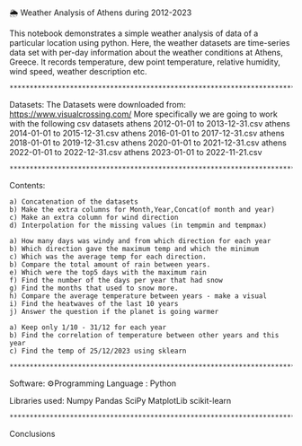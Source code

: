 🌦️ Weather Analysis of Athens during 2012-2023

This notebook demonstrates a simple weather analysis of data of a particular location using python. 
Here, the weather datasets are time-series data set with per-day information about the weather conditions at Athens, Greece. 
It records temperature, dew point temperature, relative humidity, wind speed, weather description etc.

    ***********************************************************************************************************

Datasets:
The Datasets were downloaded from:
https://www.visualcrossing.com/
More specifically we are going to work with the following csv datasets 
athens 2012-01-01 to 2013-12-31.csv
athens 2014-01-01 to 2015-12-31.csv
athens 2016-01-01 to 2017-12-31.csv
athens 2018-01-01 to 2019-12-31.csv
athens 2020-01-01 to 2021-12-31.csv
athens 2022-01-01 to 2022-12-31.csv
athens 2023-01-01 to 2022-11-21.csv



    ***********************************************************************************************************
Contents:

    a) Concatenation of the datasets
    b) Make the extra columns for Month,Year,Concat(of month and year) 
    c) Make an extra column for wind direction
    d) Interpolation for the missing values (in tempmin and tempmax)

    a) How many days was windy and from which direction for each year 
    b) Which direction gave the maximum temp and which the minimum
    c) Which was the average temp for each direction.
    b) Compare the total amount of rain between years.
    e) Which were the top5 days with the maximum rain
    f) Find the number of the days per year that had snow
    g) Find the months that used to snow more.
    h) Compare the average temperature between years - make a visual
    i) Find the heatwaves of the last 10 years
    j) Answer the question if the planet is going warmer
    
    a) Keep only 1/10 - 31/12 for each year
    b) Find the correlation of temperature between other years and this year
    c) Find the temp of 25/12/2023 using sklearn

    ***********************************************************************************************************
Software:
⚙️Programming Language : Python

Libraries used:
Numpy
Pandas
SciPy
MatplotLib
scikit-learn



    ***********************************************************************************************************
Conclusions
